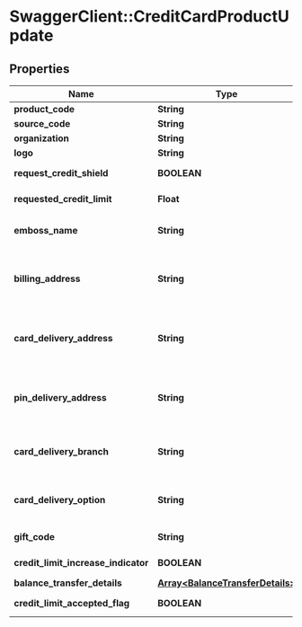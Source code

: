 # SwaggerClient::CreditCardProductUpdate

## Properties
Name | Type | Description | Notes
------------ | ------------- | ------------- | -------------
**product_code** | **String** | A unique code that identifies the product. | [optional] 
**source_code** | **String** | A source code to identify the product | [optional] 
**organization** | **String** | Card issuing organization name | [optional] 
**logo** | **String** | Product logo to identify the product | [optional] 
**request_credit_shield** | **BOOLEAN** | Insurance enrolment for outstanding balance on the card. Valid values: true and false | [optional] 
**requested_credit_limit** | **Float** | Credit limit requested by applicant for the product. | [optional] 
**emboss_name** | **String** | Name to be embossed on card.If blank, bank will assign automatically based on the market norms. | [optional] 
**billing_address** | **String** | Billing address of applicant. This is a reference data data field. Please use /v1/utilities/referenceData/{addressType} resource to get valid value of this field with description. | [optional] 
**card_delivery_address** | **String** | Card delivery address of applicant. This is a reference data data field. Please use /v1/utilities/referenceData/{addressType} resource to get valid value of this field with description. | [optional] 
**pin_delivery_address** | **String** | Delivery address  for card pin of applicant. This is a reference data data field. Please use /v1/utilities/referenceData/{addressType} resource to get valid value of this field with description. | [optional] 
**card_delivery_branch** | **String** | Pick-up branch detail of the Citi bank for card collection. This is a reference data. Please use /v1/utilities/referenceData/{cardDeliveryBranch} resource to get valid value of this field. | [optional] 
**card_delivery_option** | **String** | Pick-up option for card collection. This is a reference data. Please use /v1/utilities/referenceData/{cardDeliveryOption} resource to get valid value of this field. | [optional] 
**gift_code** | **String** | A  unique code that identifies the gift offered along with the product | [optional] 
**credit_limit_increase_indicator** | **BOOLEAN** | Option  to review the credit limit in the future.Valid values: true and false | [optional] 
**balance_transfer_details** | [**Array&lt;BalanceTransferDetails&gt;**](BalanceTransferDetails.md) |  | [optional] 
**credit_limit_accepted_flag** | **BOOLEAN** | Flag to indicate acceptance of customer for the credit card limit. | [optional] 

